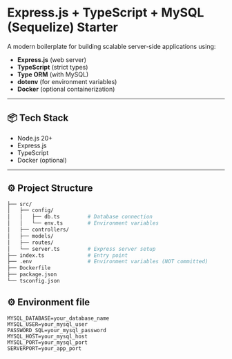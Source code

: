 # Express.js + TypeScript + MySQL (Sequelize) Starter

A modern boilerplate for building scalable server-side applications using:

- **Express.js** (web server)
- **TypeScript** (strict types)
- **Type ORM** (with MySQL)
- **dotenv** (for environment variables)
- **Docker** (optional containerization)

---

## 📦 Tech Stack
- Node.js 20+
- Express.js
- TypeScript
- Docker (optional)

---

## ⚙️ Project Structure

```bash
├── src/
│   ├── config/
│   │   ├── db.ts         # Database connection
│   │   └── env.ts        # Environment variables
│   ├── controllers/
│   ├── models/
│   ├── routes/
│   └── server.ts         # Express server setup
├── index.ts              # Entry point
├── .env                  # Environment variables (NOT committed)
├── Dockerfile
├── package.json
└── tsconfig.json
```


## ⚙️ Environment file

```
MYSQL_DATABASE=your_database_name
MYSQL_USER=your_mysql_user
PASSWORD_SQL=your_mysql_password
MYSQL_HOST=your_mysql_host
MYSQL_PORT=your_mysql_port
SERVERPORT=your_app_port
```



#